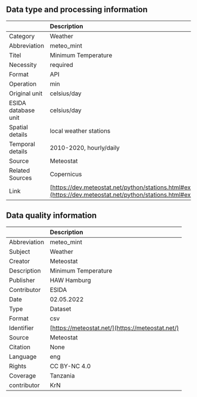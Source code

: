 ## Data type and processing information 

|                     | Description                                                                                                      |
|:--------------------|:-----------------------------------------------------------------------------------------------------------------|
| Category            | Weather                                                                                                          |
| Abbreviation        | meteo_mint                                                                                                       |
| Titel               | Minimum Temperature                                                                                              |
| Necessity           | required                                                                                                         |
| Format              | API                                                                                                              |
| Operation           | min                                                                                                              |
| Original unit       | celsius/day                                                                                                      |
| ESIDA database unit | celsius/day                                                                                                      |
| Spatial details     | local weather stations                                                                                           |
| Temporal details    | 2010-2020, hourly/daily                                                                                          |
| Source              | Meteostat                                                                                                        |
| Related Sources     | Copernicus                                                                                                       |
| Link                | [https://dev.meteostat.net/python/stations.html#example](https://dev.meteostat.net/python/stations.html#example) |

## Data quality information 

|              | Description                                      |
|:-------------|:-------------------------------------------------|
| Abbreviation | meteo_mint                                       |
| Subject      | Weather                                          |
| Creator      | Meteostat                                        |
| Description  | Minimum Temperature                              |
| Publisher    | HAW Hamburg                                      |
| Contributor  | ESIDA                                            |
| Date         | 02.05.2022                                       |
| Type         | Dataset                                          |
| Format       | csv                                              |
| Identifier   | [https://meteostat.net/](https://meteostat.net/) |
| Source       | Meteostat                                        |
| Citation     | None                                             |
| Language     | eng                                              |
| Rights       | CC BY-NC 4.0                                     |
| Coverage     | Tanzania                                         |
| contributor  | KrN                                              |